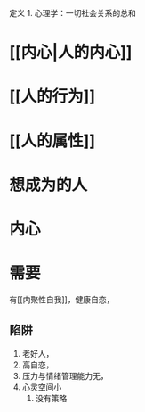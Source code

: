 定义
	1. 心理学：一切社会关系的总和

# [[内心|人的内心]]
# [[人的行为]]
# [[人的属性]]


# 想成为的人
# 内心
# 需要
有[[内聚性自我]]，健康自恋，
## 陷阱
1. 老好人，
2. 高自恋，
3. 压力与情绪管理能力无，
4. 心灵空间小
	1. 没有策略